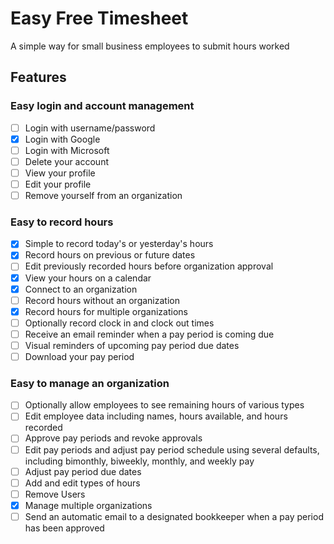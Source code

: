 # Easy Free Timesheet

A simple way for small business employees to submit hours worked

## Features
### Easy login and account management
- [ ] Login with username/password
- [x] Login with Google
- [ ] Login with Microsoft
- [ ] Delete your account
- [ ] View your profile
- [ ] Edit your profile
- [ ] Remove yourself from an organization

### Easy to record hours
- [x] Simple to record today's or yesterday's hours
- [x] Record hours on previous or future dates
- [ ] Edit previously recorded hours before organization approval
- [x] View your hours on a calendar
- [x] Connect to an organization
- [ ] Record hours without an organization
- [x] Record hours for multiple organizations
- [ ] Optionally record clock in and clock out times
- [ ] Receive an email reminder when a pay period is coming due
- [ ] Visual reminders of upcoming pay period due dates
- [ ] Download your pay period 

### Easy to manage an organization
- [ ] Optionally allow employees to see remaining hours of various types
- [ ] Edit employee data including names, hours available, and hours recorded
- [ ] Approve pay periods and revoke approvals
- [ ] Edit pay periods and adjust pay period schedule using several defaults, including bimonthly, biweekly, monthly, and weekly pay 
- [ ] Adjust pay period due dates
- [ ] Add and edit types of hours
- [ ] Remove Users
- [x] Manage multiple organizations
- [ ] Send an automatic email to a designated bookkeeper when a pay period has been approved